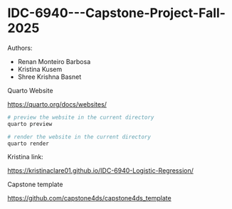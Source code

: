 # IDC-6940---Capstone-Project-Fall-2025
 
Authors:
- Renan Monteiro Barbosa
- Kristina Kusem
- Shree Krishna Basnet

Quarto Website

https://quarto.org/docs/websites/

```bash
# preview the website in the current directory
quarto preview
```

```bash
# render the website in the current directory
quarto render 
```

Kristina link:

https://kristinaclare01.github.io/IDC-6940-Logistic-Regression/

Capstone template

https://github.com/capstone4ds/capstone4ds_template

